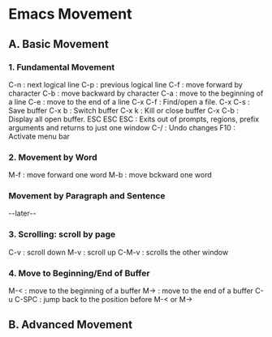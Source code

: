 # Emacs Movement
## A. Basic Movement
### 1. Fundamental Movement
C-n     : next logical line
C-p     : previous logical line
C-f     : move forward by character
C-b     : move backward by character
C-a     : move to the beginning of a line
C-e     : move to the end of a line
C-x C-f : Find/open a file.
C-x C-s : Save buffer
C-x b   : Switch buffer
C-x k   : Kill or close buffer
C-x C-b : Display all open buffer. 
ESC ESC ESC : Exits out of prompts, regions, prefix arguments and returns to just one window
C-/     : Undo changes
F10     : Activate menu bar

### 2. Movement by Word
M-f : move forward one word
M-b : move bckward one word

### Movement by Paragraph and Sentence
--later--

### 3. Scrolling: scroll by page
C-v     : scroll down
M-v     : scroll up
C-M-v   : scrolls the other window

### 4. Move to Beginning/End of Buffer
M-<         : move to the beginning of a buffer
M->         : move to the end of a buffer
C-u C-SPC   : jump back to the position before M-< or M->

## B. Advanced Movement
